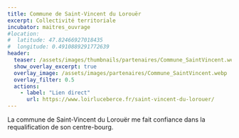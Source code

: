 ```yaml
---
title: Commune de Saint-Vincent du Lorouër
excerpt: Collectivité territoriale
incubator: maitres_ouvrage
#location:
#  latitude: 47.82466927018435
#  longitude: 0.4910889291772639
header:
  teaser: /assets/images/thumbnails/partenaires/Commune_SaintVincent.webp
  show_overlay_excerpt: true
  overlay_image: /assets/images/partenaires/Commune_SaintVincent.webp
  overlay_filter: 0.5
  actions:
    - label: "Lien direct"
      url: https://www.loirluceberce.fr/saint-vincent-du-lorouer/
---
```


La commune de Saint-Vincent du Lorouër me fait confiance dans la requalification de son centre-bourg.
